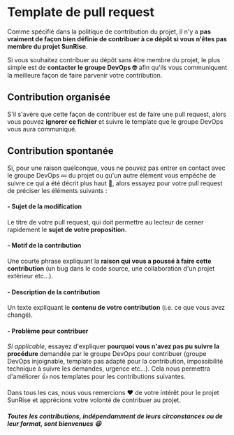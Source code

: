 # Template de pull request

Comme spécifié dans la politique de contribution du projet, il n'y a __pas vraiment de façon bien définie de contribuer à ce dépôt si vous n'êtes pas membre du projet SunRise__.

Si vous souhaitez contribuer au dépôt sans être membre du projet, le plus simple est de __contacter le groupe DevOps :nerd_face:__ afin qu'ils vous communiquent la meilleure façon de faire parvenir votre contribution.

## Contribution organisée

S'il s'avère que cette façon de contribuer est de faire une pull request, alors vous pouvez __ignorer ce fichier__ et suivre le template que le groupe DevOps vous aura communiqué.

## Contribution spontanée

Si, pour une raison quelconque, vous ne pouvez pas entrer en contact avec le groupe DevOps :zzz: du projet ou qu'un autre élément vous empêche de suivre ce qui a été décrit plus haut :dizzy:, alors essayez pour votre pull request de préciser les éléments suivants :

#### - Sujet de la modification
Le titre de votre pull request, qui doit permettre au lecteur de cerner rapidement le __sujet de votre proposition__.

#### - Motif de la contribution
Une courte phrase expliquant la __raison qui vous a poussé à faire cette contribution__ (un bug dans le code source, une collaboration d'un projet extérieur etc...).

#### - Description de la contribution
Un texte expliquant le __contenu de votre contribution__ (i.e. ce que vous avez changé).

#### - Problème pour contribuer
_Si applicable_, essayez d'expliquer __pourquoi vous n'avez pas pu suivre la procédure__ demandée par le groupe DevOps pour contribuer (groupe DevOps injoignable, template pas adapté pour la contribution, impossibilité technique à suivre les demandes, urgence etc...). Cela nous permettra d'améliorer :+1: nos templates pour les contributions suivantes.

Dans tous les cas, nous vous remercions :heart: de votre intérêt pour le projet SunRise et apprécions votre volonté de contribuer au projet.

##### Toutes les contributions, indépendamment de leurs circonstances ou de leur format, sont bienvenues :smiley:
